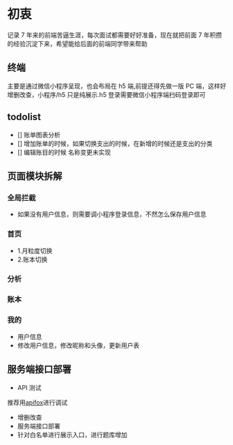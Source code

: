 # 初衷

记录 7 年来的前端苦逼生涯，每次面试都需要好好准备，现在就把前面 7 年积攒的经验沉淀下来，希望能给后面的前端同学带来帮助

## 终端

主要是通过微信小程序呈现，也会布局在 h5 端,前提还得先做一版 PC 端，这样好增删改查，小程序/h5 只是纯展示.h5 登录需要微信小程序端扫码登录即可

## todolist

- [] 账单图表分析
- [] 增加账单的时候，如果切换支出的时候，在新增的时候还是支出的分类
- [] 编辑账目的时候 名称变更未实现

## 页面模块拆解

### 全局拦截

- 如果没有用户信息，则需要调小程序登录信息，不然怎么保存用户信息

### 首页

- 1.月粒度切换
- 2.账本切换

### 分析

### 账本

### 我的

- 用户信息
- 修改用户信息，修改昵称和头像，更新用户表

## 服务端接口部署

- API 测试

推荐用[apifox](https://app.apifox.com/project/4273966)进行调试

- 增删改查
- 服务端接口部署
- 针对白名单进行展示入口，进行题库增加
